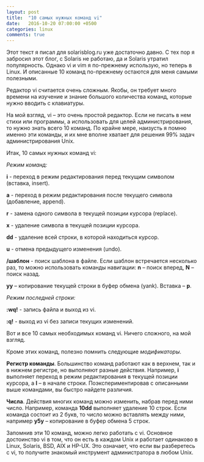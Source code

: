 ```yaml
---
layout: post
title:  "10 самых нужных команд vi"
date:   2016-10-20 07:00:00 +0500
categories: linux
comments: true
---
```

Этот текст я писал для solarisblog.ru уже достаточно давно. С тех пор я забросил этот блог, с Solaris не работаю, да и Solaris утратил популярность. Однако vi и vim я по-прежнему использую, но теперь в Linux. И описанные 10 команд по-прежнему остаются для меня самыми полезными.

Редактор vi считается очень сложным. Якобы, он требует много времени на изучение и знание большого количества команд, которые нужно вводить с клавиатуры.

На мой взгляд, vi – это очень простой редактор. Если не писать в нем стихи или программы, а использовать для целей администрирования, то нужно знать всего 10 команд. По крайне мере, наизусть я помню именно эти команды, и их мне вполне хватает для решения 99% задач администрирования Unix.

<!--more-->
Итак, 10 самых нужных команд vi:

*Режим команд:*

**i** - переход в режим редактирования перед текущим символом (вставка, insert).

**a** - переход в режим редактирования после текущего символа (добавление, append).

**r** - замена одного символа в текущей позиции курсора (replace).

**x** - удаление символа в текущей позиции курсора.

**dd** - удаление всей строки, в которой находиться курсор.

**u** - отмена предыдущего изменения (undo).

**/шаблон** - поиск шаблона в файле. Если шаблон встречается несколько раз, то можно использовать команды навигации: **n** – поиск вперед, **N** – поиск назад.

**yy** – копирование текущей строки в буфер обмена (yank). Вставка – **p**.

*Режим последней строки:*

**:wq!** - запись файла и выход из vi.

**:q!** - выход из vi без записи текущих изменений.

Вот и все 10 самых необходимых команд vi. Ничего сложного, на мой взгляд.

Кроме этих команд, полезно помнить следующие *модификаторы*.

**Регистр команды**. Большинство команд работают как в верхнем, так и в нижнем регистре, но выполняют разные действия. Например, **i** выполняет переход в режим редактирования в текущей позиции курсора, а **I** – в начале строки. Поэкспериментировав с описанными выше командами, вы быстро найдете различия.

**Числа**. Действия многих команд можно изменить, набрав перед ними число. Например, команда **10dd** выполняет удаление 10 строк. Если команда состоит из 2 букв, то число можно вставлять между ними, например **y5y** – копирование в буфер обмена 5 строк.

Запомнив эти 10 команд, можно легко работать с vi. Основное достоинство vi в том, что он есть в каждом Unix и работает одинаково в Linux, Solaris, BSD, AIX и HP-UX. Это означает, что если вы разберетесь с vi, то получите знакомый инструмент администратора в любом Unix.
